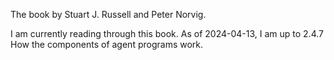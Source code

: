 The book by Stuart J. Russell and Peter Norvig.

I am currently reading through this book. As of 2024-04-13, I am up to 2.4.7 How the components of agent programs work.